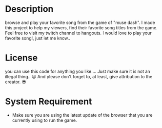 # Description
browse and play your favorite song from the game of "muse dash". I made this project to help my viewers, find their favorite song titles from the game. 
Feel free to visit my twitch channel to hangouts. I would love to play your favorite song!, just let me know..

# License
you can use this code for anything you like.... Just make sure it is not an illegal thing.. 😉 And please don't forget to, at least, give attribution to the creator. 😎

# System Requirement 
- Make sure you are using the latest update of the browser that you are currently using to run the game.
